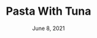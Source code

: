 ---
title: "Pasta With Tuna"
date: "June 8, 2021"
prepTime: "10 min" 
cookingTime: "20 min"
totalTime: "30 min"
topic: "One-Pot"
originalLink: "https://www.eatingwell.com/recipe/262451/one-pot-pasta-with-tuna/"
scottRating: 4
image: "../images/default.png"
ingredients: [
  {
    name: Whole Wheat Spaghetti,
    amount: 8,
    metric: 227g,
    unit: oz
  },
  {
    name: Castelvetrano olives,
    preparation: ", pitted and sliced", 
    amount: 0.5,
    unit: cup
  },
  {
    name: Lemon,
    preparation: " Zest", 
    amount: 2,
    unit: tsp
  },
  {
    name: Lemon Juice,
    amount: 2,
    unit: tbsp
  },
  {
    name: Pepper,
    amount: 0.5,
    unit: tsp
  },
  {
    name: "Canned Tuna in Water",
    amount: 10,
    unit: oz
  },
  {
    name: Fresh Dill,
    preparation: ", chopped", 
    amount: 3,
    unit: tbsp 
  },
  {
    name: Extra virgin olive oil,
    amount: 2,
    unit: tbsp
  },
]
directions: [
  "Salt water and cook pasta to a few minutes before al dente.",
  "Reserve one cup of water while draining.",
  "Add all incredients to pan and continue cooking for a few minutes until the pasta water thickens and forms a sauce. Make sure not to overcook whole wheat pasta!"
]

---